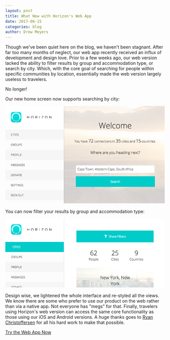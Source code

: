 ```yaml
---
layout: post
title: What New with Horizon's Web App
date: 2017-06-15
categories: blog
author: Drew Meyers
---
```

Though we've been quiet here on the blog, we haven't been stagnant. After far too many months of neglect, our web app recently received an influx of development and design love. Prior to a few weeks ago, our web version lacked the ability to filter results by group and accommodation type, or search by city. Which, with the core goal of searching for people within specific communities by location, essentially made the web version largely useless to travelers. 

No longer!

Our new home screen now supports searching by city:

<p align="center"><img src="/assets/blog-horizon-web-app.png"></p>

You can now filter your results by group and accommodation type:

<p align="center"><img src="/assets/blog-horizon-web-app-filters.png"></p>

Design wise, we lightened the whole interface and re-styled all the views. We know there are some who prefer to use our product on the web rather than via a native app. Not everyone has "megs" for that. Finally, travelers using Horizon's web version can access the same core functionality as those using our iOS and Android versions. A huge thanks goes to [Ryan Christoffersen](https://ryanchristo.com/) for all his hard work to make that possible.

<a href="https://api.horizonapp.co/" class="btn btn--full">Try the Web App Now</a>
